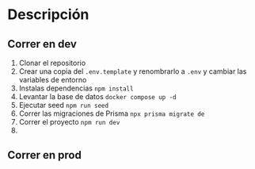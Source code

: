 # Descripción

## Correr en dev

1. Clonar el repositorio
2. Crear una copia del ```.env.template``` y renombrarlo a ```.env``` y cambiar las variables de entorno
3. Instalas dependencias ```npm install```
4. Levantar la base de datos ```docker compose up -d```
5. Ejecutar seed ```npm run seed```
6. Correr las migraciones de Prisma ```npx prisma migrate de```
7. Correr el proyecto ```npm run dev```
8. 

## Correr en prod
